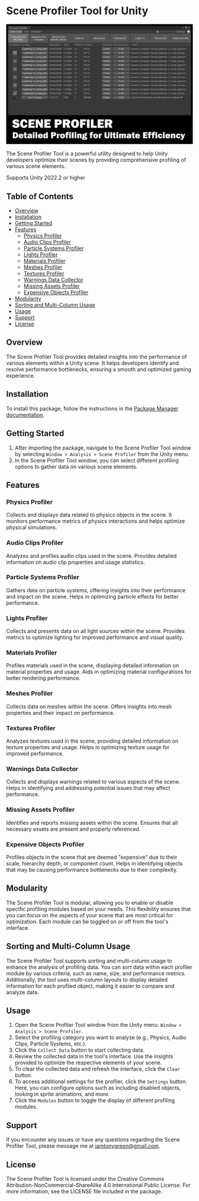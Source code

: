 # Scene Profiler Tool for Unity

![Scene Profiler Tool](https://github.com/TonyGreen9/Scene-Profiler/raw/main/SceneProfiler.png)

The Scene Profiler Tool is a powerful utility designed to help Unity developers optimize their scenes by providing comprehensive profiling of various scene elements.

Supports Unity 2022.2 or higher

## Table of Contents

- [Overview](#overview)
- [Installation](#installation)
- [Getting Started](#getting-started)
- [Features](#features)
  - [Physics Profiler](#physics-profiler)
  - [Audio Clips Profiler](#audio-clips-profiler)
  - [Particle Systems Profiler](#particle-systems-profiler)
  - [Lights Profiler](#lights-profiler)
  - [Materials Profiler](#materials-profiler)
  - [Meshes Profiler](#meshes-profiler)
  - [Textures Profiler](#textures-profiler)
  - [Warnings Data Collector](#warnings-data-collector)
  - [Missing Assets Profiler](#missing-assets-profiler)
  - [Expensive Objects Profiler](#expensive-objects-profiler)
- [Modularity](#modularity)
- [Sorting and Multi-Column Usage](#sorting-and-multi-column-usage)
- [Usage](#usage)
- [Support](#support)
- [License](#license)

## Overview

The Scene Profiler Tool provides detailed insights into the performance of various elements within a Unity scene. It helps developers identify and resolve performance bottlenecks, ensuring a smooth and optimized gaming experience.

## Installation

To install this package, follow the instructions in the [Package Manager documentation](https://docs.unity3d.com/Packages/com.unity.package-manager-ui@latest/index.html).

## Getting Started

1. After importing the package, navigate to the Scene Profiler Tool window by selecting `Window > Analysis > Scene Profiler` from the Unity menu.
2. In the Scene Profiler Tool window, you can select different profiling options to gather data on various scene elements.

## Features

### Physics Profiler

Collects and displays data related to physics objects in the scene. It monitors performance metrics of physics interactions and helps optimize physical simulations.

### Audio Clips Profiler

Analyzes and profiles audio clips used in the scene. Provides detailed information on audio clip properties and usage statistics.

### Particle Systems Profiler

Gathers data on particle systems, offering insights into their performance and impact on the scene. Helps in optimizing particle effects for better performance.

### Lights Profiler

Collects and presents data on all light sources within the scene. Provides metrics to optimize lighting for improved performance and visual quality.

### Materials Profiler

Profiles materials used in the scene, displaying detailed information on material properties and usage. Aids in optimizing material configurations for better rendering performance.

### Meshes Profiler

Collects data on meshes within the scene. Offers insights into mesh properties and their impact on performance.

### Textures Profiler

Analyzes textures used in the scene, providing detailed information on texture properties and usage. Helps in optimizing texture usage for improved performance.

### Warnings Data Collector

Collects and displays warnings related to various aspects of the scene. Helps in identifying and addressing potential issues that may affect performance.

### Missing Assets Profiler

Identifies and reports missing assets within the scene. Ensures that all necessary assets are present and properly referenced.

### Expensive Objects Profiler

Profiles objects in the scene that are deemed "expensive" due to their scale, hierarchy depth, or component count. Helps in identifying objects that may be causing performance bottlenecks due to their complexity.

## Modularity

The Scene Profiler Tool is modular, allowing you to enable or disable specific profiling modules based on your needs. This flexibility ensures that you can focus on the aspects of your scene that are most critical for optimization. Each module can be toggled on or off from the tool's interface.

## Sorting and Multi-Column Usage

The Scene Profiler Tool supports sorting and multi-column usage to enhance the analysis of profiling data. You can sort data within each profiler module by various criteria, such as name, size, and performance metrics. Additionally, the tool uses multi-column layouts to display detailed information for each profiled object, making it easier to compare and analyze data.

## Usage

1. Open the Scene Profiler Tool window from the Unity menu: `Window > Analysis > Scene Profiler`.
2. Select the profiling category you want to analyze (e.g., Physics, Audio Clips, Particle Systems, etc.).
3. Click the `Collect Data` button to start collecting data.
4. Review the collected data in the tool's interface. Use the insights provided to optimize the respective elements of your scene.
5. To clear the collected data and refresh the interface, click the `Clear` button.
6. To access additional settings for the profiler, click the `Settings` button. Here, you can configure options such as including disabled objects, looking in sprite animations, and more.
7. Click the `Modules` button to toggle the display of different profiling modules.

## Support

If you encounter any issues or have any questions regarding the Scene Profiler Tool, please message me at [iamtonygreen@gmail.com](mailto:iamtonygreen@gmail.com).

## License

The Scene Profiler Tool is licensed under the Creative Commons Attribution-NonCommercial-ShareAlike 4.0 International Public License. For more information, see the LICENSE file included in the package.

